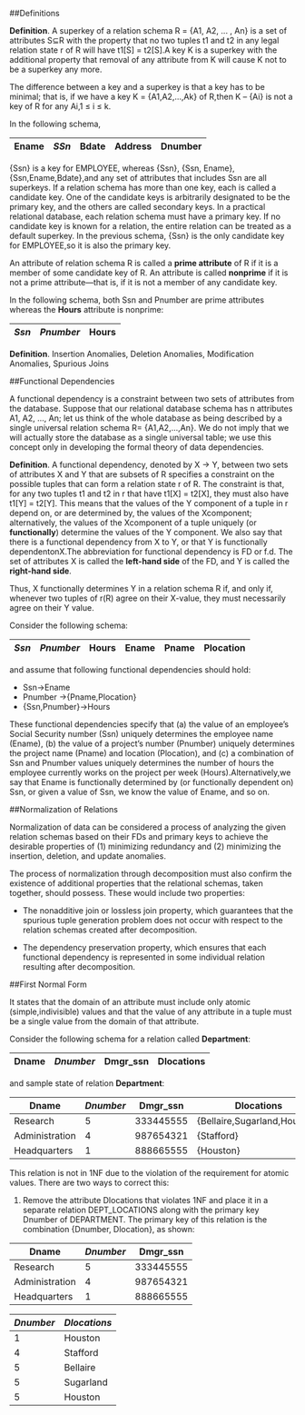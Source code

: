 
##Definitions

__Definition__. A superkey of a relation schema R = {A1, A2, ... , An} is a set of attributes S⊆R with the property that no two tuples t1 and t2 in any legal relation state r of R will have t1[S] = t2[S].A key K is a superkey with the additional property that removal of any attribute from K will cause K not to be a superkey any more.

The difference between a key and a superkey is that a key has to be minimal; that is, if we have a key K = {A1,A2,...,Ak} of R,then K – {Ai} is not a key of R for any Ai,1 ≤ i ≤ k. 

In the following schema, 

|Ename|_**SSn**_|Bdate|Address|Dnumber|
|---|---|---|---|---|

{Ssn} is a key for EMPLOYEE, whereas {Ssn}, {Ssn, Ename}, {Ssn,Ename,Bdate},and any set of attributes that includes Ssn are all superkeys. If a relation schema has more than one key, each is called a candidate key. One of the candidate keys is arbitrarily designated to be the primary key, and the others are called secondary keys. In a practical relational database, each relation schema must have a primary key. If no candidate key is known for a relation, the entire relation can be treated as a default superkey. In the previous schema, {Ssn} is the only candidate key for EMPLOYEE,so it is also the primary key. 

An attribute of relation schema R is called a __prime attribute__ of R if it is a member of some candidate key of R. An attribute 
is called __nonprime__ if it is not a prime attribute—that is, if it is not a member of any candidate key.

In the following schema, both Ssn and Pnumber are prime attributes whereas the __Hours__ attribute is nonprime:

|_**Ssn**_|_**Pnumber**_|Hours|
|---|---|---|

__Definition__. Insertion Anomalies, Deletion Anomalies, Modification Anomalies, Spurious Joins

##Functional Dependencies

A functional dependency is a constraint between two sets of attributes from the database. Suppose that our relational database schema has n attributes A1, A2, ..., An; let us think of the whole database as being described by a single universal relation schema R= {A1,A2,...,An}.  We do not imply that we will actually store the database as a single universal table; we use this concept only in developing the formal theory of data dependencies.

__Definition__. A functional dependency, denoted by X → Y, between two sets of attributes X and Y that are subsets of R specifies a constraint on the possible tuples that can form a relation state r of R. The constraint is that, for any two tuples t1 and t2 in r that have t1[X] = t2[X], they must also have t1[Y] = t2[Y]. This means that the values of the Y component of a tuple in r depend on, or are determined by, the values of the Xcomponent; alternatively, the values of the Xcomponent of a tuple uniquely (or __functionally__) determine the values of the Y component. We also say that there is a functional dependency from X to Y, or that Y is functionally dependentonX.The abbreviation for functional dependency is FD or f.d. The set of attributes X is called the __left-hand side__ of the FD, and Y is called the __right-hand side__.

Thus, X functionally determines Y in a relation schema R if, and only if, whenever two tuples of r(R) agree on their X-value, they must necessarily agree on their Y value.

Consider the following schema:

|_**Ssn**_|_**Pnumber**_|Hours|Ename|Pname|Plocation|
|---|---|---|---|---|---|

and assume that following functional dependencies should hold:

- Ssn→Ename 
- Pnumber →{Pname,Plocation} 
- {Ssn,Pnumber}→Hours

These functional dependencies specify that (a) the value of an employee’s Social Security number (Ssn) uniquely determines the employee name (Ename), (b) the value of a project’s number (Pnumber) uniquely determines the project name (Pname) and location (Plocation), and (c) a combination of Ssn and Pnumber values uniquely determines the number of hours the employee currently works on the project per week (Hours).Alternatively,we say that Ename is functionally determined by (or functionally dependent on) Ssn, or given a value of Ssn, we know the value of Ename, and so on. 

##Normalization of Relations

Normalization of data can be considered a process of analyzing the given relation schemas based on their FDs and primary keys to achieve the desirable properties of (1) minimizing redundancy and (2) minimizing the insertion, deletion, and update anomalies.

The process of normalization through decomposition must also confirm the existence of additional properties that the relational schemas, taken together, should possess. These would include two properties: 

- The nonadditive join or lossless join property, which guarantees that the spurious tuple generation problem does not occur with respect to the relation schemas created after decomposition. 

- The dependency preservation property, which ensures that each functional dependency is represented in some individual relation resulting after decomposition. 

##First Normal Form

It states that the domain of an attribute must include only atomic (simple,indivisible) values and that the value of any attribute in a tuple must be a single value from the domain of that attribute.

Consider the following schema for a relation called __Department__:

|Dname|_**Dnumber**_|Dmgr_ssn|Dlocations|
|---|---|---|---|

and sample state of relation __Department__:

|Dname|_**Dnumber**_|Dmgr_ssn|Dlocations|
|---|---|---|---|
|Research|5|333445555|{Bellaire,Sugarland,Houston}|
|Administration|4|987654321|{Stafford}|
|Headquarters|1|888665555|{Houston}|

This relation is not in 1NF due to the violation of the requirement for atomic values.  There are two ways to correct this:

1.  Remove the attribute Dlocations that violates 1NF and place it in a separate relation DEPT_LOCATIONS along with the primary key Dnumber of DEPARTMENT. The primary key of this relation is the combination {Dnumber, Dlocation}, as shown:

|Dname|_**Dnumber**_|Dmgr_ssn|
|---|---|---|
|Research|5|333445555|
|Administration|4|987654321|
|Headquarters|1|888665555|

|_**Dnumber**_|_**Dlocations**_|
|---|---|
|1|Houston|
|4|Stafford|
|5|Bellaire|
|5|Sugarland|
|5|Houston|





